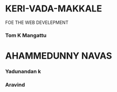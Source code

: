# KERI-VADA-MAKKALE
FOE THE WEB DEVELEPMENT
<h3>Tom K Mangattu</h3>
<H1>AHAMMEDUNNY NAVAS</H1>
<h3>Yadunandan k</h3>
<h3>Aravind<h3>
